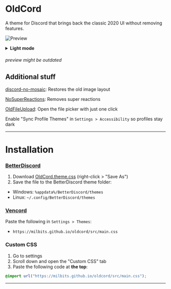 # OldCord

A theme for Discord that brings back the classic 2020 UI without removing features.

![Preview](https://raw.githubusercontent.com/milbits/oldcord/master/.github/preview.png)

<details> <summary><strong>Light mode</strong></summary>
<img src=https://raw.githubusercontent.com/milbits/oldcord/master/.github/previewLight.png>

</details>

###### preview might be outdated

## Additional stuff

[discord-no-mosaic](https://github.com/Tanza3D/discord-no-mosaic): Restores the old image layout

[NoSuperReactions](https://github.com/xenrelle/Xens-BD-Dump/tree/main/plugins/NoSuperReactions): Removes super reactions

[OldFileUpload](https://github.com/xenrelle/Xens-BD-Dump/tree/main/plugins/OldFileUpload): Open the file picker with just one click

Enable "Sync Profile Themes" in `Settings > Accessibility` so profiles stay dark

---

# Installation

### [BetterDiscord](https://betterdiscord.app/)

1. Download [OldCord.theme.css](https://raw.githubusercontent.com/milbits/oldcord/main/OldCord.theme.css) (right-click > "Save As")
2. Save the file to the BetterDiscord theme folder:

-   Windows: `%appdata%/BetterDiscord/themes`
-   Linux: `~/.config/BetterDiscord/themes`

### [Vencord](https://github.com/Vendicated/Vencord)

Paste the following in `Settings > Themes`:

-   `https://milbits.github.io/oldcord/src/main.css`

### Custom CSS

1. Go to settings
2. Scroll down and open the "Custom CSS" tab
3. Paste the following code at **the top**:

```css
@import url("https://milbits.github.io/oldcord/src/main.css");
```

---
